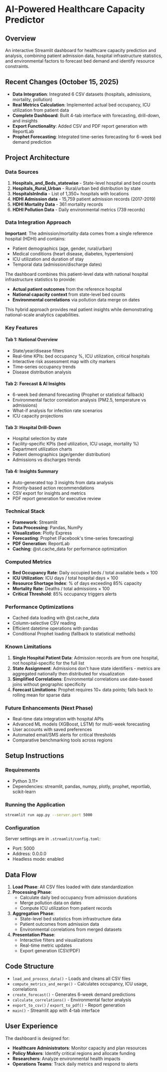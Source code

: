 # AI-Powered Healthcare Capacity Predictor

## Overview
An interactive Streamlit dashboard for healthcare capacity prediction and analysis, combining patient admission data, hospital infrastructure statistics, and environmental factors to forecast bed demand and identify resource constraints.

## Recent Changes (October 15, 2025)
- **Data Integration**: Integrated 6 CSV datasets (hospitals, admissions, mortality, pollution)
- **Real Metrics Calculation**: Implemented actual bed occupancy, ICU utilization from patient data
- **Complete Dashboard**: Built 4-tab interface with forecasting, drill-down, and insights
- **Export Functionality**: Added CSV and PDF report generation with ReportLab
- **Prophet Forecasting**: Integrated time-series forecasting for 6-week bed demand prediction

## Project Architecture

### Data Sources
1. **Hospitals_and_Beds_statewise** - State-level hospital and bed counts
2. **Hospitals_Rural_Urban** - Rural/urban bed distribution by state
3. **HospitalsInIndia** - List of 1,350+ hospitals with locations
4. **HDHI Admission data** - 15,759 patient admission records (2017-2019)
5. **HDHI Mortality Data** - 361 mortality records
6. **HDHI Pollution Data** - Daily environmental metrics (739 records)

### Data Integration Approach

**Important**: The admission/mortality data comes from a single reference hospital (HDHI) and contains:
- Patient demographics (age, gender, rural/urban)
- Medical conditions (heart disease, diabetes, hypertension)
- ICU utilization and duration of stay
- Temporal data (admission/discharge dates)

The dashboard combines this patient-level data with national hospital infrastructure statistics to provide:
- **Actual patient outcomes** from the reference hospital
- **National capacity context** from state-level bed counts
- **Environmental correlations** via pollution data merge on dates

This hybrid approach provides real patient insights while demonstrating national-scale analytics capabilities.

### Key Features

#### Tab 1: National Overview
- State/year/disease filters
- Real-time KPIs: bed occupancy %, ICU utilization, critical hospitals
- Interactive risk assessment map with city markers
- Time-series occupancy trends
- Disease distribution analysis

#### Tab 2: Forecast & AI Insights
- 6-week bed demand forecasting (Prophet or statistical fallback)
- Environmental factor correlation analysis (PM2.5, temperature vs admissions)
- What-if analysis for infection rate scenarios
- ICU capacity projections

#### Tab 3: Hospital Drill-Down
- Hospital selection by state
- Facility-specific KPIs (bed utilization, ICU usage, mortality %)
- Department utilization charts
- Patient demographics (age/gender distribution)
- Admissions vs discharges trends

#### Tab 4: Insights Summary
- Auto-generated top 3 insights from data analysis
- Priority-based action recommendations
- CSV export for insights and metrics
- PDF report generation for executive review

### Technical Stack
- **Framework**: Streamlit
- **Data Processing**: Pandas, NumPy
- **Visualization**: Plotly Express
- **Forecasting**: Prophet (Facebook's time-series forecasting)
- **PDF Generation**: ReportLab
- **Caching**: @st.cache_data for performance optimization

### Computed Metrics
- **Bed Occupancy Rate**: Daily occupied beds / total available beds × 100
- **ICU Utilization**: ICU days / total hospital days × 100
- **Resource Shortage Index**: % of days exceeding 85% capacity
- **Mortality Rate**: Deaths / total admissions × 100
- **Critical Threshold**: 85% occupancy triggers alerts

### Performance Optimizations
- Cached data loading with @st.cache_data
- Column-selective CSV reading
- Efficient datetime operations with pandas
- Conditional Prophet loading (fallback to statistical methods)

### Known Limitations
1. **Single Hospital Patient Data**: Admission records are from one hospital, not hospital-specific for the full list
2. **State Assignment**: Admissions don't have state identifiers - metrics are aggregated nationally then distributed for visualization
3. **Simplified Correlations**: Environmental correlations use date-based joins without geographic specificity
4. **Forecast Limitations**: Prophet requires 10+ data points; falls back to rolling mean for sparse data

### Future Enhancements (Next Phase)
- Real-time data integration with hospital APIs
- Advanced ML models (XGBoost, LSTM) for multi-week forecasting
- User accounts with saved preferences
- Automated email/SMS alerts for critical thresholds
- Comparative benchmarking tools across regions

## Setup Instructions

### Requirements
- Python 3.11+
- Dependencies: streamlit, pandas, numpy, plotly, prophet, reportlab, scikit-learn

### Running the Application
```bash
streamlit run app.py --server.port 5000
```

### Configuration
Server settings are in `.streamlit/config.toml`:
- Port: 5000
- Address: 0.0.0.0
- Headless mode: enabled

## Data Flow

1. **Load Phase**: All CSV files loaded with date standardization
2. **Processing Phase**: 
   - Calculate daily bed occupancy from admission durations
   - Merge pollution data on dates
   - Compute ICU utilization from patient records
3. **Aggregation Phase**:
   - State-level bed statistics from infrastructure data
   - Patient outcomes from admission data
   - Environmental correlations from merged datasets
4. **Presentation Phase**:
   - Interactive filters and visualizations
   - Real-time metric updates
   - Export generation (CSV/PDF)

## Code Structure

- `load_and_process_data()` - Loads and cleans all CSV files
- `compute_metrics_and_merge()` - Calculates occupancy, ICU usage, correlations
- `create_forecast()` - Generates 6-week demand predictions
- `calculate_correlations()` - Environmental factor analysis
- `export_to_csv()` / `export_to_pdf()` - Report generation
- `main()` - Streamlit app with 4-tab interface

## User Experience

The dashboard is designed for:
- **Healthcare Administrators**: Monitor capacity and plan resources
- **Policy Makers**: Identify critical regions and allocate funding
- **Researchers**: Analyze environmental health impacts
- **Operations Teams**: Track daily metrics and respond to alerts
